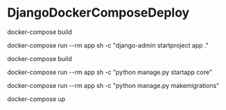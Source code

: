 # DjangoDockerComposeDeploy




docker-compose build

docker-compose run --rm app sh -c "django-admin startproject app ."

docker-compose build

docker-compose run --rm app sh -c "python manage.py startapp core"

docker-compose run --rm app sh -c "python manage.py makemigrations"

docker-compose up